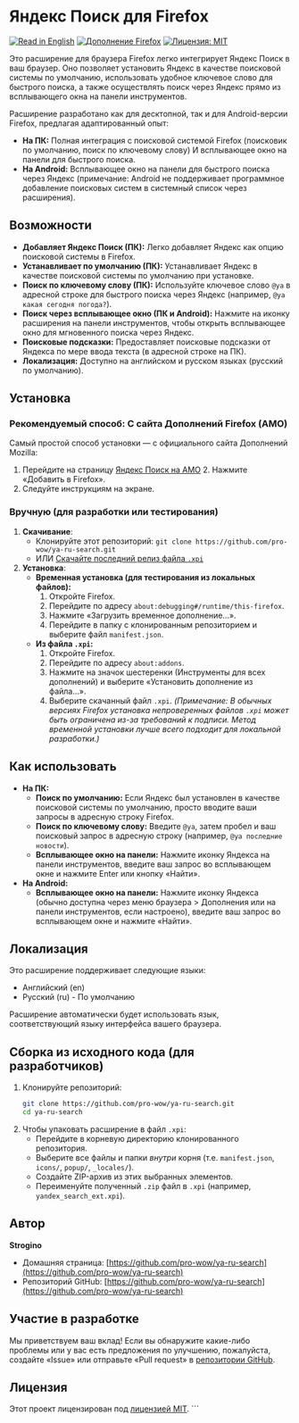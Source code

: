 # Яндекс Поиск для Firefox

[![Read in English](https://img.shields.io/badge/Read%20in-English-brightgreen.svg?style=for-the-badge&logo=data:image/svg+xml;base64,UK_FLAG_BASE64)](README.md) [![Дополнение Firefox](https://img.shields.io/badge/Дополнение_Firefox-Загрузить_с_AMO-orange?style=for-the-badge&logo=firefox-browser)](https://addons.mozilla.org/firefox/addon/yandexsearchengineextension/) [![Лицензия: MIT](https://img.shields.io/badge/Лицензия-MIT-yellow.svg?style=for-the-badge)](https://opensource.org/licenses/MIT) 

Это расширение для браузера Firefox легко интегрирует Яндекс Поиск в ваш браузер. Оно позволяет установить Яндекс в качестве поисковой системы по умолчанию, использовать удобное ключевое слово для быстрого поиска, а также осуществлять поиск через Яндекс прямо из всплывающего окна на панели инструментов.

Расширение разработано как для десктопной, так и для Android-версии Firefox, предлагая адаптированный опыт:
* **На ПК:** Полная интеграция с поисковой системой Firefox (поисковик по умолчанию, поиск по ключевому слову) И всплывающее окно на панели для быстрого поиска.
* **На Android:** Всплывающее окно на панели для быстрого поиска через Яндекс (примечание: Android не поддерживает программное добавление поисковых систем в системный список через расширения).

## Возможности

* **Добавляет Яндекс Поиск (ПК):** Легко добавляет Яндекс как опцию поисковой системы в Firefox.
* **Устанавливает по умолчанию (ПК):** Устанавливает Яндекс в качестве поисковой системы по умолчанию при установке.
* **Поиск по ключевому слову (ПК):** Используйте ключевое слово `@ya` в адресной строке для быстрого поиска через Яндекс (например, `@ya какая сегодня погода?`).
* **Поиск через всплывающее окно (ПК и Android):** Нажмите на иконку расширения на панели инструментов, чтобы открыть всплывающее окно для мгновенного поиска через Яндекс.
* **Поисковые подсказки:** Предоставляет поисковые подсказки от Яндекса по мере ввода текста (в адресной строке на ПК).
* **Локализация:** Доступно на английском и русском языках (русский по умолчанию).

## Установка

### Рекомендуемый способ: С сайта Дополнений Firefox (AMO)

Самый простой способ установки — с официального сайта Дополнений Mozilla:

1.  Перейдите на страницу [Яндекс Поиск на AMO](https://addons.mozilla.org/firefox/addon/yandexsearchengineextension/) 2.  Нажмите «Добавить в Firefox».
3.  Следуйте инструкциям на экране.

### Вручную (для разработки или тестирования)

1.  **Скачивание**:
    * Клонируйте этот репозиторий: `git clone https://github.com/pro-wow/ya-ru-search.git`
    * ИЛИ [Скачайте последний релиз файла `.xpi`](https://github.com/pro-wow/ya-ru-search/releases)
2.  **Установка**:
    * **Временная установка (для тестирования из локальных файлов):**
        1.  Откройте Firefox.
        2.  Перейдите по адресу `about:debugging#/runtime/this-firefox`.
        3.  Нажмите «Загрузить временное дополнение...».
        4.  Перейдите в папку с клонированным репозиторием и выберите файл `manifest.json`.
    * **Из файла `.xpi`:**
        1.  Откройте Firefox.
        2.  Перейдите по адресу `about:addons`.
        3.  Нажмите на значок шестеренки (Инструменты для всех дополнений) и выберите «Установить дополнение из файла...».
        4.  Выберите скачанный файл `.xpi`.
        *(Примечание: В обычных версиях Firefox установка непроверенных файлов `.xpi` может быть ограничена из-за требований к подписи. Метод временной установки лучше всего подходит для локальной разработки.)*

## Как использовать

* **На ПК:**
    * **Поиск по умолчанию:** Если Яндекс был установлен в качестве поисковой системы по умолчанию, просто вводите ваши запросы в адресную строку Firefox.
    * **Поиск по ключевому слову:** Введите `@ya`, затем пробел и ваш поисковый запрос в адресную строку (например, `@ya последние новости`).
    * **Всплывающее окно на панели:** Нажмите иконку Яндекса на панели инструментов, введите ваш запрос во всплывающем окне и нажмите Enter или кнопку «Найти».
* **На Android:**
    * **Всплывающее окно на панели:** Нажмите иконку Яндекса (обычно доступна через меню браузера > Дополнения или на панели инструментов, если настроено), введите ваш запрос во всплывающем окне и нажмите «Найти».

## Локализация

Это расширение поддерживает следующие языки:

* Английский (en)
* Русский (ru) - По умолчанию

Расширение автоматически будет использовать язык, соответствующий языку интерфейса вашего браузера.

## Сборка из исходного кода (для разработчиков)

1.  Клонируйте репозиторий:
    ```bash
    git clone https://github.com/pro-wow/ya-ru-search.git
    cd ya-ru-search
    ```
2.  Чтобы упаковать расширение в файл `.xpi`:
    * Перейдите в корневую директорию клонированного репозитория.
    * Выберите все файлы и папки *внутри* корня (т.е. `manifest.json`, `icons/`, `popup/`, `_locales/`).
    * Создайте ZIP-архив из этих выбранных элементов.
    * Переименуйте полученный `.zip` файл в `.xpi` (например, `yandex_search_ext.xpi`).

## Автор

**Strogino**
* Домашняя страница: [https://github.com/pro-wow/ya-ru-search](https://github.com/pro-wow/ya-ru-search)
* Репозиторий GitHub: [https://github.com/pro-wow/ya-ru-search](https://github.com/pro-wow/ya-ru-search)

## Участие в разработке

Мы приветствуем ваш вклад! Если вы обнаружите какие-либо проблемы или у вас есть предложения по улучшению, пожалуйста, создайте «Issue» или отправьте «Pull request» в [репозитории GitHub](https://github.com/pro-wow/ya-ru-search).

## Лицензия

Этот проект лицензирован под [лицензией MIT](LICENSE.md). ```
